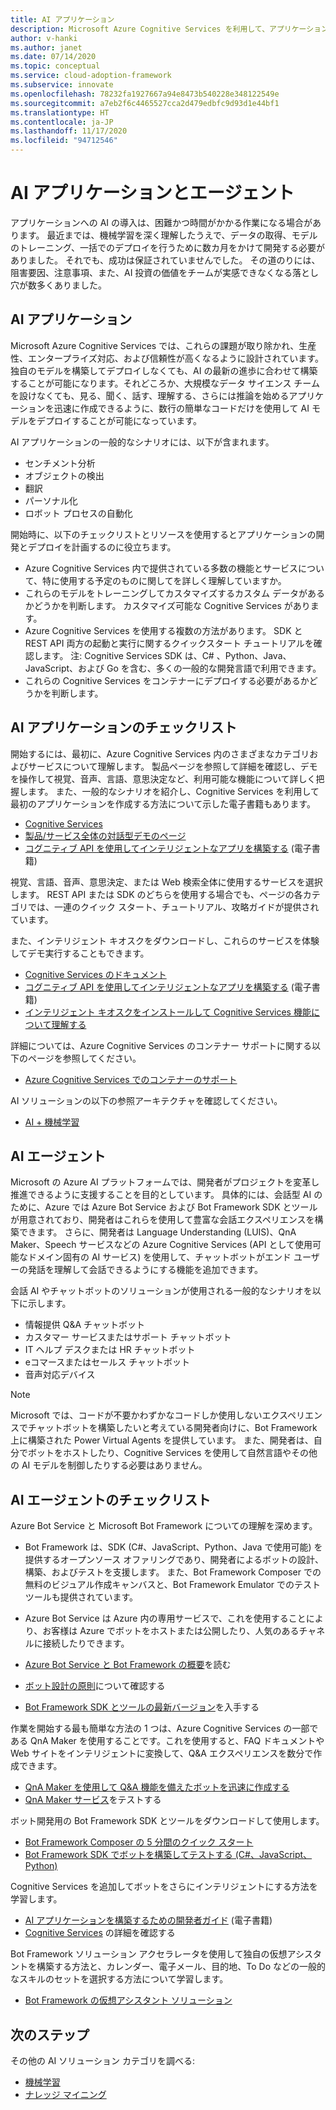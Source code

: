 ```yaml
---
title: AI アプリケーション
description: Microsoft Azure Cognitive Services を利用して、アプリケーションに AI を導入します。
author: v-hanki
ms.author: janet
ms.date: 07/14/2020
ms.topic: conceptual
ms.service: cloud-adoption-framework
ms.subservice: innovate
ms.openlocfilehash: 78232fa1927667a94e8473b540228e348122549e
ms.sourcegitcommit: a7eb2f6c4465527cca2d479edbfc9d93d1e44bf1
ms.translationtype: HT
ms.contentlocale: ja-JP
ms.lasthandoff: 11/17/2020
ms.locfileid: "94712546"
---
```

# <a name="ai-applications-and-agents"></a>AI アプリケーションとエージェント

アプリケーションへの AI の導入は、困難かつ時間がかかる作業になる場合があります。 最近までは、機械学習を深く理解したうえで、データの取得、モデルのトレーニング、一括でのデプロイを行うために数カ月をかけて開発する必要がありました。 それでも、成功は保証されていませんでした。 その道のりには、阻害要因、注意事項、また、AI 投資の価値をチームが実感できなくなる落とし穴が数多くありました。

## <a name="ai-applications"></a>AI アプリケーション

Microsoft Azure Cognitive Services では、これらの課題が取り除かれ、生産性、エンタープライズ対応、および信頼性が高くなるように設計されています。 独自のモデルを構築してデプロイしなくても、AI の最新の進歩に合わせて構築することが可能になります。それどころか、大規模なデータ サイエンス チームを設けなくても、見る、聞く、話す、理解する、さらには推論を始めるアプリケーションを迅速に作成できるように、数行の簡単なコードだけを使用して AI モデルをデプロイすることが可能になっています。

AI アプリケーションの一般的なシナリオには、以下が含まれます。

- センチメント分析
- オブジェクトの検出
- 翻訳
- パーソナル化
- ロボット プロセスの自動化

開始時に、以下のチェックリストとリソースを使用するとアプリケーションの開発とデプロイを計画するのに役立ちます。

- Azure Cognitive Services 内で提供されている多数の機能とサービスについて、特に使用する予定のものに関してを詳しく理解していますか。
- これらのモデルをトレーニングしてカスタマイズするカスタム データがあるかどうかを判断します。 カスタマイズ可能な Cognitive Services があります。
- Azure Cognitive Services を使用する複数の方法があります。 SDK と REST API 両方の起動と実行に関するクイックスタート チュートリアルを確認します。 注: Cognitive Services SDK は、C# 、Python、Java、JavaScript、および Go を含む、多くの一般的な開発言語で利用できます。
- これらの Cognitive Services をコンテナーにデプロイする必要があるかどうかを判断します。

## <a name="ai-applications-checklist"></a>AI アプリケーションのチェックリスト

開始するには、最初に、Azure Cognitive Services 内のさまざまなカテゴリおよびサービスについて理解します。 製品ページを参照して詳細を確認し、デモを操作して視覚、音声、言語、意思決定など、利用可能な機能について詳しく把握します。 また、一般的なシナリオを紹介し、Cognitive Services を利用して最初のアプリケーションを作成する方法について示した電子書籍もあります。

- [Cognitive Services](/azure/cognitive-services/welcome)
- [製品/サービス全体の対話型デモのページ](https://azure.microsoft.com/services/cognitive-services/)
- [コグニティブ API を使用してインテリジェントなアプリを構築する](https://azure.microsoft.com/resources/building-intelligent-apps-with-cognitive-apis/) (電子書籍)

視覚、言語、音声、意思決定、または Web 検索全体に使用するサービスを選択します。 REST API または SDK のどちらを使用する場合でも、ページの各カテゴリでは、一連のクイック スタート、チュートリアル、攻略ガイドが提供されています。

<!-- docutune:casing "Intelligent Kiosk" -->

また、インテリジェント キオスクをダウンロードし、これらのサービスを体験してデモ実行することもできます。

- [Cognitive Services のドキュメント](/azure/cognitive-services/)
- [コグニティブ API を使用してインテリジェントなアプリを構築する](https://azure.microsoft.com/resources/building-intelligent-apps-with-cognitive-apis/) (電子書籍)
- [インテリジェント キオスクをインストールして Cognitive Services 機能について理解する](https://github.com/Microsoft/Cognitive-Samples-IntelligentKiosk)

詳細については、Azure Cognitive Services のコンテナー サポートに関する以下のページを参照してください。

- [Azure Cognitive Services でのコンテナーのサポート](/azure/cognitive-services/cognitive-services-container-support?tabs=luis)

AI ソリューションの以下の参照アーキテクチャを確認してください。

- [AI + 機械学習](/azure/architecture/browse/#ai--machine-learning)

## <a name="ai-agents"></a>AI エージェント

Microsoft の Azure AI プラットフォームでは、開発者がプロジェクトを変革し推進できるように支援することを目的としています。 具体的には、会話型 AI のために、Azure では Azure Bot Service および Bot Framework SDK とツールが用意されており、開発者はこれらを使用して豊富な会話エクスペリエンスを構築できます。 さらに、開発者は Language Understanding (LUIS)、QnA Maker、Speech サービスなどの Azure Cognitive Services (API として使用可能なドメイン固有の AI サービス) を使用して、チャットボットがエンド ユーザーの発話を理解して会話できるようにする機能を追加できます。

会話 AI やチャットボットのソリューションが使用される一般的なシナリオを以下に示します。

- 情報提供 Q&A チャットボット
- カスタマー サービスまたはサポート チャットボット
- IT ヘルプ デスクまたは HR チャットボット
- eコマースまたはセールス チャットボット
- 音声対応デバイス

> [!NOTE]
> Microsoft では、コードが不要かわずかなコードしか使用しないエクスペリエンスでチャットボットを構築したいと考えている開発者向けに、Bot Framework 上に構築された Power Virtual Agents を提供しています。 また、開発者は、自分でボットをホストしたり、Cognitive Services を使用して自然言語やその他の AI モデルを制御したりする必要はありません。

## <a name="ai-agents-checklist"></a>AI エージェントのチェックリスト

Azure Bot Service と Microsoft Bot Framework についての理解を深めます。

- Bot Framework は、SDK (C#、JavaScript、Python、Java で使用可能) を提供するオープンソース オファリングであり、開発者によるボットの設計、構築、およびテストを支援します。 また、Bot Framework Composer での無料のビジュアル作成キャンバスと、Bot Framework Emulator でのテスト ツールも提供されています。
- Azure Bot Service は Azure 内の専用サービスで、これを使用することにより、お客様は Azure でボットをホストまたは公開したり、人気のあるチャネルに接続したりできます。

- [Azure Bot Service と Bot Framework の概要](/azure/bot-service/bot-service-overview-introduction?view=azure-bot-service-4.0)を読む
- [ボット設計の原則](/azure/bot-service/bot-service-design-principles?view=azure-bot-service-4.0)について確認する
- [Bot Framework SDK とツールの最新バージョン](/azure/bot-service/what-is-new?view=azure-bot-service-4.0)を入手する

作業を開始する最も簡単な方法の 1 つは、Azure Cognitive Services の一部である QnA Maker を使用することです。これを使用すると、FAQ ドキュメントや Web サイトをインテリジェントに変換して、Q&A エクスペリエンスを数分で作成できます。

- [QnA Maker を使用して Q&A 機能を備えたボットを迅速に作成する](/azure/bot-service/bot-builder-tutorial-add-qna?tabs=csharp&view=azure-bot-service-4.0)
- [QnA Maker サービス](https://www.qnamaker.ai/)をテストする

ボット開発用の Bot Framework SDK とツールをダウンロードして使用します。

- [Bot Framework Composer の 5 分間のクイック スタート](/composer/)
- [Bot Framework SDK でボットを構築してテストする (C#、JavaScript、Python)](/azure/bot-service/dotnet/bot-builder-dotnet-sdk-quickstart?view=azure-bot-service-4.0)

Cognitive Services を追加してボットをさらにインテリジェントにする方法を学習します。

- [AI アプリケーションを構築するための開発者ガイド](https://www.oreilly.com/library/view/a-developers-guide/9781492080619/) (電子書籍)
- [Cognitive Services](/azure/cognitive-services/) の詳細を確認する

Bot Framework ソリューション アクセラレータを使用して独自の仮想アシスタントを構築する方法と、カレンダー、電子メール、目的地、To Do などの一般的なスキルのセットを選択する方法について学習します。

- [Bot Framework の仮想アシスタント ソリューション](https://microsoft.github.io/botframework-solutions/index)

## <a name="next-steps"></a>次のステップ

その他の AI ソリューション カテゴリを調べる:

- [機械学習](./machine-learning.md)
- [ナレッジ マイニング](./knowledge-mining.md)
